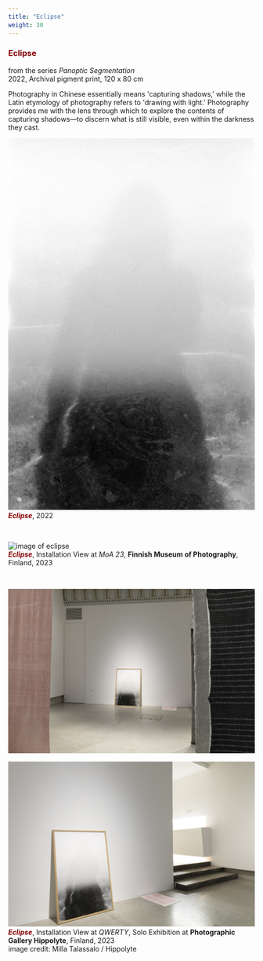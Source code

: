 ```yaml
---
title: "Eclipse"
weight: 30
---
```


### **<span style="color: #850000;">Eclipse</span>**

from the series *Panoptic Segmentation*  
2022, Archival pigment print, 120 x 80 cm    

Photography in Chinese essentially means 'capturing shadows,' while the Latin etymology of photography refers to 'drawing with light.' Photography provides me with the lens through which to explore the contents of capturing shadows—to discern what is still visible, even within the darkness they cast.



![image of eclipse](eclipse.jpg)  
***<span style="color: #850000;">Eclipse</span>***, 2022


<p>&nbsp;</p>

![image of eclipse](/images/QWERTY/E/eclipse-install.JPG)  
***<span style="color: #850000;">Eclipse</span>***, Installation View at *MoA 23*, **Finnish Museum of Photography**, Finland, 2023


<p>&nbsp;</p>

![image of eclipse](hippolyte-28.jpg)  


![image of eclipse](hippolyte-36.jpg)  
***<span style="color: #850000;">Eclipse</span>***, Installation View at *QWERTY*, Solo Exhibition at **Photographic Gallery Hippolyte**, Finland, 2023      
image credit: Milla Talassalo / Hippolyte
